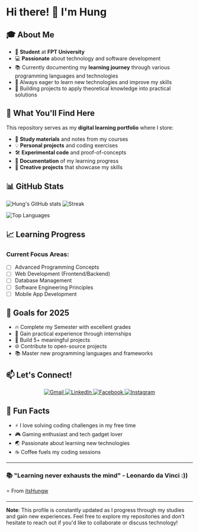 

<!--
**itsHungw/itsHungw** is a ✨ _special_ ✨ repository because its `README.md` (this file) appears on your GitHub profile.

Here are some ideas to get you started:

- 🔭 I’m currently working on ...
- 🌱 I’m currently learning ...
- 👯 I’m looking to collaborate on ...
- 🤔 I’m looking for help with ...
- 💬 Ask me about ...
- 📫 How to reach me: ...
- 😄 Pronouns: ...
- ⚡ Fun fact: ...
-->
# Hi there! 👋 I'm Hung

## 🎓 About Me
- 🎯 **Student** at **FPT University**
- 💻 **Passionate** about technology and software development
- 📚 Currently documenting my **learning journey** through various programming languages and technologies
- 🌱 Always eager to learn new technologies and improve my skills
- 🎯 Building projects to apply theoretical knowledge into practical solutions

## 🚀 What You'll Find Here
This repository serves as my **digital learning portfolio** where I store:
- 📖 **Study materials** and notes from my courses
- 💡 **Personal projects** and coding exercises
- 🛠️ **Experimental code** and proof-of-concepts
- 📝 **Documentation** of my learning progress
- 🎨 **Creative projects** that showcase my skills

<!--## 🛠️ Technologies & Tools 

Programming Languages: [Add your languages here, e.g., Java, Python, JavaScript]
Frameworks: [Add frameworks you're learning/using]
Databases: [Add databases you work with]
Tools: [Add tools you use, e.g., Git, VS Code, IntelliJ]
-->

## 📊 GitHub Stats
![Hung's GitHub stats](https://github-readme-stats.vercel.app/api?username=itsHungw&show_icons=true&theme=radical)
![Streak](https://github-readme-streak-stats.herokuapp.com/?user=itsHungw&theme=radical)

![Top Languages](https://github-readme-stats.vercel.app/api/top-langs/?username=itsHungw&layout=compact&theme=radical)


<!--## 🌟 Featured Projects
<!-- Add your best projects here 
- 🚀 **[Project Name]** - Brief description of what it does
- 💡 **[Project Name]** - Brief description of what it does
- 🎯 **[Project Name]** - Brief description of what it does-->

## 📈 Learning Progress
### Current Focus Areas:
- [ ] Advanced Programming Concepts
- [ ] Web Development (Frontend/Backend)
- [ ] Database Management
- [ ] Software Engineering Principles
- [ ] Mobile App Development

<!--### Completed Courses:
- ✅ [Course Name] - [Brief description]
- ✅ [Course Name] - [Brief description] -->

## 🎯 Goals for 2025
- 🔥 Complete my Semester with excellent grades
- 💼 Gain practical experience through internships
- 🚀 Build 5+ meaningful projects
- 🌐 Contribute to open-source projects
- 📚 Master new programming languages and frameworks

## 📫 Let's Connect!
<p align="center">
  <a href="mailto:vinhung06vl@gmail.com">
    <img src="https://img.shields.io/badge/Gmail-D14836?style=for-the-badge&logo=gmail&logoColor=white" alt="Gmail"/>
  </a>
  <a href="https://www.linkedin.com/in/v%C4%A9nh-h%C6%B0ng-nguyen-8a6a67357/">
    <img src="https://img.shields.io/badge/LinkedIn-0077B5?style=for-the-badge&logo=linkedin&logoColor=white" alt="LinkedIn"/>
  </a>
  <a href="https://www.facebook.com/nguyen.vinhhung.733/">
    <img src="https://img.shields.io/badge/Facebook-1877F2?style=for-the-badge&logo=facebook&logoColor=white" alt="Facebook"/>
  </a>
  <a href="https://www.instagram.com/ng_vinhhung.47/">
    <img src="https://img.shields.io/badge/Instagram-E4405F?style=for-the-badge&logo=instagram&logoColor=white" alt="Instagram"/>
  </a>
</p>

## 💭 Fun Facts
- ⚡ I love solving coding challenges in my free time
- 🎮 Gaming enthusiast and tech gadget lover
- 🌏 Passionate about learning new technologies
- ☕ Coffee fuels my coding sessions

---
### 📚 "Learning never exhausts the mind" - Leonardo da Vinci :))

⭐️ From [itsHungw](https://github.com/itsHungw)

---
**Note**: This profile is constantly updated as I progress through my studies and gain new experiences. Feel free to explore my repositories and don't hesitate to reach out if you'd like to collaborate or discuss technology!
